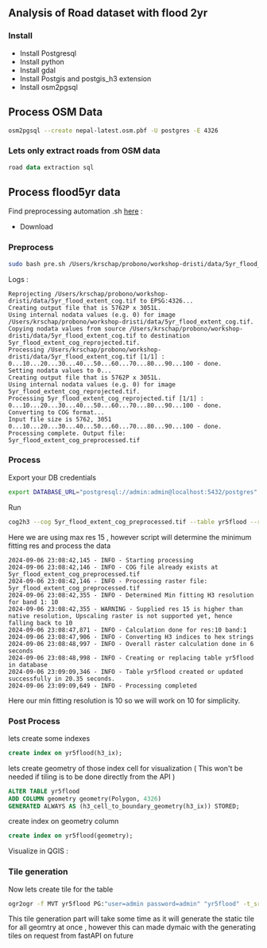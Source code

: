 ## Analysis of Road dataset with flood 2yr 

### Install 
- Install Postgresql
- Install python
- Install gdal
- Install Postgis and postgis_h3 extension
- Install osm2pgsql

## Process OSM Data 

```bash
osm2pgsql --create nepal-latest.osm.pbf -U postgres -E 4326
```

### Lets only extract roads from OSM data 
```sql 
road data extraction sql 
```

## Process flood5yr data 
Find preprocessing automation .sh [here](https://github.com/kshitijrajsharma/cog2h3/blob/main/pre.sh) :

- Download 

### Preprocess 
```bash 
sudo bash pre.sh /Users/krschap/probono/workshop-dristi/data/5yr_flood_extent_cog.tif
```

Logs : 
```log
Reprojecting /Users/krschap/probono/workshop-dristi/data/5yr_flood_extent_cog.tif to EPSG:4326...
Creating output file that is 5762P x 3051L.
Using internal nodata values (e.g. 0) for image /Users/krschap/probono/workshop-dristi/data/5yr_flood_extent_cog.tif.
Copying nodata values from source /Users/krschap/probono/workshop-dristi/data/5yr_flood_extent_cog.tif to destination 5yr_flood_extent_cog_reprojected.tif.
Processing /Users/krschap/probono/workshop-dristi/data/5yr_flood_extent_cog.tif [1/1] : 0...10...20...30...40...50...60...70...80...90...100 - done.
Setting nodata values to 0...
Creating output file that is 5762P x 3051L.
Using internal nodata values (e.g. 0) for image 5yr_flood_extent_cog_reprojected.tif.
Processing 5yr_flood_extent_cog_reprojected.tif [1/1] : 0...10...20...30...40...50...60...70...80...90...100 - done.
Converting to COG format...
Input file size is 5762, 3051
0...10...20...30...40...50...60...70...80...90...100 - done.
Processing complete. Output file: 5yr_flood_extent_cog_preprocessed.tif
```

### Process 

Export your DB credentials 
```bash
export DATABASE_URL="postgresql://admin:admin@localhost:5432/postgres"
```

Run 

```bash
cog2h3 --cog 5yr_flood_extent_cog_preprocessed.tif --table yr5flood --res 15
```
Here we are using max res 15 , however script will determine the minimum fitting res and process the data 
```log
2024-09-06 23:08:42,145 - INFO - Starting processing
2024-09-06 23:08:42,146 - INFO - COG file already exists at 5yr_flood_extent_cog_preprocessed.tif
2024-09-06 23:08:42,146 - INFO - Processing raster file: 5yr_flood_extent_cog_preprocessed.tif
2024-09-06 23:08:42,355 - INFO - Determined Min fitting H3 resolution for band 1: 10
2024-09-06 23:08:42,355 - WARNING - Supplied res 15 is higher than native resolution, Upscaling raster is not supported yet, hence falling back to 10
2024-09-06 23:08:47,871 - INFO - Calculation done for res:10 band:1
2024-09-06 23:08:47,906 - INFO - Converting H3 indices to hex strings
2024-09-06 23:08:48,997 - INFO - Overall raster calculation done in 6 seconds
2024-09-06 23:08:48,998 - INFO - Creating or replacing table yr5flood in database
2024-09-06 23:09:09,346 - INFO - Table yr5flood created or updated successfully in 20.35 seconds.
2024-09-06 23:09:09,649 - INFO - Processing completed
```
Here our min fitting resolution is 10 so we will work on 10 for simplicity.

### Post Process

lets create some indexes 
```sql
create index on yr5flood(h3_ix);
```

lets create geometry of those index cell for visualization ( This won't be needed if tiling is to be done directly from the API ) 

```sql
ALTER TABLE yr5flood  
ADD COLUMN geometry geometry(Polygon, 4326) 
GENERATED ALWAYS AS (h3_cell_to_boundary_geometry(h3_ix)) STORED;
```


create index on geometry column 
```sql
create index on yr5flood(geometry);
```

Visualize in QGIS : 


### Tile generation

Now lets create tile for the table  
```bash 
ogr2ogr -f MVT yr5flood PG:"user=admin password=admin" "yr5flood" -t_srs EPSG:3857 -dsco COMPRESS=NO -dsco MAXZOOM=18 -progress
```
This tile generation part will take some time as it will generate the static tile for all geomtry at once , however this can made dymaic with the generating tiles on request from fastAPI on future


